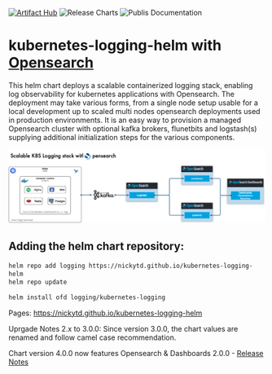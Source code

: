 [![Artifact Hub](https://img.shields.io/endpoint?url=https://artifacthub.io/badge/repository/kubernetes-logging)](https://artifacthub.io/packages/search?repo=kubernetes-logging) ![Release Charts](https://github.com/nickytd/kubernetes-logging-helm/workflows/Release%20Charts/badge.svg) ![Publis Documentation](https://github.com/nickytd/kubernetes-logging-helm/workflows/Publish%20Documentation/badge.svg)

# kubernetes-logging-helm with [Opensearch](https://opensearch.org)

This helm chart deploys a scalable containerized logging stack, enabling log observability for kubernetes applications with Opensearch. The deployment may take various forms, from a single node setup usable for a local development up to scaled multi nodes opensearch deployments used in production environments. It is an easy way to provision a managed Opensearch cluster with optional kafka brokers, flunetbits and logstash(s) supplying additional initialization steps for the various components.

![Kubernetes Logging Stack](website/static/k8s-logging-stack.jpg)


## Adding the helm chart repository:
```
helm repo add logging https://nickytd.github.io/kubernetes-logging-helm
helm repo update
```

```bash
helm install ofd logging/kubernetes-logging
```

Pages: https://nickytd.github.io/kubernetes-logging-helm

Uprgade Notes 2.x to 3.0.0:
Since version 3.0.0, the chart values are renamed and follow camel case recommendation.

Chart version 4.0.0 now features Opensearch & Dashboards 2.0.0 - [Release Notes](https://github.com/opensearch-project/OpenSearch/blob/main/release-notes/opensearch.release-notes-2.0.0.md)
